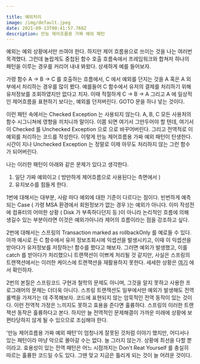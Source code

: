 ```yaml
---

title: 예외처리
image: /img/default.jpeg
date: 2021-09-13T00:41:57.768Z
description: 만능 제어흐름용 가짜 예외 패턴
---
```

예외는 예외 상황에서만 쓰여야 한다. 하지만 제어 흐름용으로 쓰이는 것을 나는 여러번 목격했다. 그런데 놀랍게도 중첩된 함수 호출 흐름속에서 프레임워크와 합쳐저 하나의 패턴을 이루는 경우를 커리어 내내 봐왔다. 상세하게 예를 들어보자.

가령 함수 A → B → C 를 호출하는 흐름에서, C 에서 예외를 던지는 것을 A 혹은 A 외부에서 처리하는 경우를 많이 봤다. 예를들어 C 함수에서 유저의 결제를 처리하기 위해 유저정보를 조회하였지만 없다고 치자. 이때 적절하게 C → B → A 그리고 A 에 일상적인 제어흐름을 표현하기 보다는, 예외를 던저버린다. GOTO 문을 하나 넣는 것이다.

이런 패턴 속에서는 Checked Exception 는 사용되지 않는다. A, B, C 모든 사용처의 함수 시그니쳐에 영향을 끼치니까 말이다. 이쯤 되면 여기서 그만두어야 할 텐데, 여기서 이 Checked 를 Unchecked Exception 으로 으로 바꾸어버린다. 그리고 전역적로 이 예외를 처리하는 코드를 작성한다. 이렇게 만능 제어흐름용 가짜 예외 패턴이 탄생한다. 시간이 지나 Unchecked Exception 는 정말로 이제 아무도 처리하지 않는 그런 함수가 되어버린다.

나는 이러한 패턴이 아래와 같은 문제가 있다고 생각한다.

1. 일단 가짜 예외이고 ( 방만하게 제어흐름으로 사용된다는 측면에서 )
2. 유지보수를 힘들게 한다.

1번에 대해서는 대부분, 사람 마다 예외에 대한 기준이 다르다는 점이다. 빈번하게 예측되는 Case ( 가령 MSA 환경에서 회원정보가 없는 경우 )는 예외가 아니다. 이미 작성전에 컴퓨터의 어떠한 상황 ( Disk 가 부족하다던지 등 )이 아니라 논리적인 흐름에 의해 생길수 있는 부분이라면 이것은 예외가아니라 제어의 흐름이라는 점을 강조하고 싶다.

2번에 대해서는 스프링의 Transaction marked as rollbackOnly 를 예로들 수 있다. 아까 예시로 든 C 함수에서 유저 정보조회시에 익셉션을 발생시키고, 이때 이 익셉션을 받아다가 유저정보를 저장하는! 함수를 짰다고 해보자. 그러면 예외가 발생했고, 이를 catch 를 받아다가 처리했으니 트랜잭션이 이쁘게 처리될 것 같지만, 사실은 스프링의 트랜잭션에서는 이러한 케이스에 트랜잭션을 재활용하지 못한다. 세세한 상황은 [여기](https://techblog.woowahan.com/2606) 에서 확인하자.

2번의 본질은 스프링코드 구현과 철학의 문제도 아니며, 그것을 알지 못하고 사용한 프로그래머의 문제는 더더욱 아니다. 스프링 트랜잭션도 일부에서만 예외가 발생해도 전역롤백을 가져가는 데 주목해보자. 코드에 표현되지 않는 암묵적인 전역 동작이 있는 것이다. 이런 전역적 가정은 느끼지도 못하고 효용을 준다면 훌륭하다. 스프링의 이러한 트랜잭션 동작은 훌륭하다고 본다. 하지만 늘 전역적인 문제해결이 가까운 미래에 상황에 보편타당하지 않게 될 수 있으므로 조심해야 한다.

'만능 제어흐름용 가짜 예외 패턴'이 엄청나게 잘못된 것처럼 이야기 했지만, 어디서나 있는 패턴이라 마냥 악으로 몰아갈 수는 없다. 늘 그러지 않는가. 상황에 최선을 다할 뿐이라고. 효용성이 있는 전역 패턴은 어느 시점까지는 Don't Reat Yourself 를 충실히 따르는 훌륭한 코드일 수도 있다. 그땐 맞고 지금은 틀리게 되는 것이 늘 어려운 것이다.